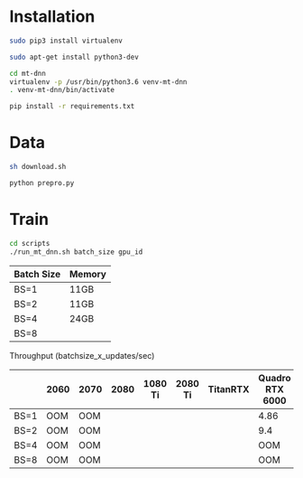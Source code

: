 Installation
===

```bash
sudo pip3 install virtualenv

sudo apt-get install python3-dev

cd mt-dnn
virtualenv -p /usr/bin/python3.6 venv-mt-dnn
. venv-mt-dnn/bin/activate

pip install -r requirements.txt

```


Data
===

```bash
sh download.sh 

python prepro.py
```


Train
===

```bash
cd scripts
./run_mt_dnn.sh batch_size gpu_id
```

| Batch Size | Memory  |
|---|---|
| BS=1| 11GB |
| BS=2| 11GB |
| BS=4| 24GB |
| BS=8|  |

Throughput (batchsize_x_updates/sec) 

|   | 2060  | 2070  | 2080  |  1080 Ti | 2080 Ti | TitanRTX | Quadro RTX 6000 | V100 | Quadro RTX 8000 |
|---|---|---|---|---|---|---|---|---|---|
| BS=1| OOM | OOM | | | | | 4.86 | 5.05 | | | |
| BS=2| OOM | OOM | | | | | 9.4 | 9.8 | | | |
| BS=4| OOM | OOM | | | | | OOM | 18.16 | | | |
| BS=8| OOM | OOM | | | | | OOM | OOM | | | |